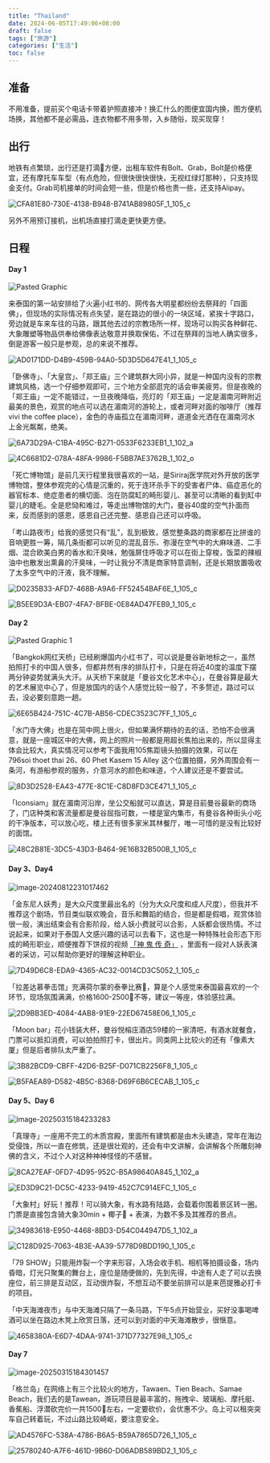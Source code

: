 ```yaml
---
title: "Thailand"
date: 2024-06-05T17:49:06+08:00
draft: false
tags: ["旅游"]
categories: ["生活"]
toc: false
---
```


## 准备
不用准备，提前买个电话卡带着护照直接冲！换汇什么的图便宜国内换，图方便机场换，其他都不是必需品，连衣物都不用多带，入乡随俗，现买现穿！

## 出行
地铁有点繁琐，出行还是打滴🚖方便，出租车软件有Bolt、Grab，Bolt是价格便宜，还有摩托车车型（有点危险，但很快很快很快，无视红绿灯那种），只支持现金支付。Grab司机接单的时间会短一些，但是价格也贵一些，还支持Alipay。

![CFA81E80-730E-4138-B948-B741AB89805F_1_105_c](https://imgoldjii.oss-cn-beijing.aliyuncs.com/picgo/202503162353227.jpeg)

另外不用预订接机，出机场直接打滴走更快更方便。

## 日程
#### Day 1
![Pasted Graphic](https://imgoldjii.oss-cn-beijing.aliyuncs.com/202406051731336.png)

来泰国的第一站安排给了火遍小红书的、网传各大明星都纷纷去祭拜的「四面佛」，但现场的实际情况有点失望，是在路边的很小的一块区域，紧挨十字路口，旁边就是车来车往的马路，跟其他去过的宗教场所一样，现场可以购买各种鲜花、大象雕塑等物品供奉给佛像表达敬意并换取保佑，不过在祭拜的当地人确实很多，倒是游客一般只是参观，总的来说不推荐。

![AD0171DD-D4B9-459B-94A0-5D3D5D647E41_1_105_c](https://imgoldjii.oss-cn-beijing.aliyuncs.com/picgo/202503162348772.jpeg)

「卧佛寺」、「大皇宫」、「郑王庙」三个建筑群大同小异，就是一种国内没有的宗教建筑风格，选一个仔细参观即可，三个地方全部逛完的话会审美疲劳。但是夜晚的「郑王庙」一定不能错过，一旦夜晚降临，亮灯的「郑王庙」一定是湄南河畔附近最美的景色，观赏的地点可以选在湄南河的游轮上，或者河畔对面的咖啡厅（推荐 vivi the coffee place），金色的寺庙孤立在湄南河畔，道道金光洒在在湄南河水上金光粼粼，绝美。

![6A73D29A-C1BA-495C-B271-0533F6233EB1_1_102_a](https://imgoldjii.oss-cn-beijing.aliyuncs.com/picgo/202503162352998.jpeg)

![4C6681D2-078A-48FA-9986-F5BB7AE3762B_1_102_o](https://imgoldjii.oss-cn-beijing.aliyuncs.com/picgo/202503162355715.jpeg)

「死亡博物馆」是前几天行程里我很喜欢的一站，是Siriraj医学院对外开放的医学博物馆，整体参观完的心情是沉重的，死于连环杀手下的受害者尸体、癌症恶化的器官标本、绝症患者的横切面、泡在防腐缸的畸形婴儿、甚至可以清晰的看到缸中婴儿的睫毛。全是悲恸和难过，等走出博物馆的大门，曼谷40度的空气扑面而来，反而感到的感恩，感恩自己还完整、感恩自己还可以呼吸。

「考山路夜市」给我的感觉只有“乱”，乱到极致，感觉整条路的商家都在比拼谁的音响更胜一筹，隔几条街都可以听见的混乱音乐、弥漫在空气中的大麻味道、二手烟、混合欧美白男的香水和汗臭味，勉强屏住呼吸才可以在街上穿梭，饭菜的辣椒油中也散发出熏鼻的汗臭味，一时让我分不清是商家特意调制，还是长期放置吸收了太多空气中的汗液，我不理解。

![D0235B33-AFD7-468B-A9A6-FF52454BAF6E_1_105_c](https://imgoldjii.oss-cn-beijing.aliyuncs.com/picgo/202503162355638.jpeg)

![B5EE9D3A-EB07-4FA7-BFBE-0E84AD47FEB9_1_105_c](https://imgoldjii.oss-cn-beijing.aliyuncs.com/picgo/202503162355773.jpeg)

#### Day 2
![Pasted Graphic 1](https://imgoldjii.oss-cn-beijing.aliyuncs.com/202406071632365.png)

「Bangkok网红天桥」已经刷爆国内小红书了，可以说是曼谷新地标之一，虽然拍照打卡的中国人很多，但都井然有序的排队打卡，只是在将近40度的温度下摆两分钟姿势就满头大汗。从天桥下来就是「曼谷文化艺术中心」，在曼谷算是最大的艺术展览中心了，但是放国内的话个人感觉比较一般了，不多赘述，路过可以去，没必要刻意跑一趟。

![6E65B424-751C-4C7B-AB56-CDEC3523C7FF_1_105_c](https://imgoldjii.oss-cn-beijing.aliyuncs.com/picgo/202503170007011.jpeg)

「水门寺大佛」也是在简中网上很火，但如果满怀期待的去的话，恐怕不会很满意，就是一座城区中的大佛，网上的照片一般都是用超长焦拍出来的，所以显得主体会比较大，真实情况可以参考下面我用105焦距镜头拍摄的效果，可以在 796soi thoet thai 26、60 Phet Kasem 15 Alley 这个位置拍摄，另外周围会有一条河，有游船参观的服务，介意河水的颜色和味道，个人建议还是不要尝试。

![8D3D2528-EA43-477E-8C1E-C8D8FD3CE471_1_105_c](https://imgoldjii.oss-cn-beijing.aliyuncs.com/picgo/202503162351053.jpeg)

「Iconsiam」就在湄南河沿岸，坐公交船就可以直达，算是目前曼谷最新的商场了，门店种类和客流量都是曼谷屈指可数，一楼是室内集市，有曼谷各种街头小吃的干净版本，可以放心吃，楼上还有很多家米其林餐厅，唯一可惜的是没有比较好的面馆。

![48C2B81E-3DC5-43D3-B464-9E16B32B500B_1_105_c](https://imgoldjii.oss-cn-beijing.aliyuncs.com/picgo/202503170007678.jpeg)

#### Day 3、Day4
![image-20240812231017462](https://imgoldjii.oss-cn-beijing.aliyuncs.com/picgo/202408122310523.png)

「金东尼人妖秀」是大众尺度里最出名的（分为大众尺度和成人尺度），但我并不推荐这个剧场，节目类似联欢晚会，音乐和舞蹈的结合，但是都是假唱，观赏体验很一般，演出结束会有合影阶段，给人妖小费就可以合影，人妖都会很热情。不过说起来，如果对于泰国人文感兴趣的话可以去看下，这也是一种特殊社会形态下形成的畸形职业，顺便推荐下饼叔的视频 [「神 鬼 传 奇」](https://www.bilibili.com/video/BV19E4m1R761/?share_source=copy_web&vd_source=077a852cf5a4cf09748549d95a01026b) ，里面有一段对人妖表演者的采访，可以帮助你更好的理解这种职业。

![7D49D6C8-EDA9-4365-AC32-0014CD3C5052_1_105_c](https://imgoldjii.oss-cn-beijing.aliyuncs.com/picgo/202503170002477.jpeg)

「拉差达慕拳击馆」充满荷尔蒙的泰拳比赛🥊，算是个人感觉来泰国最喜欢的一个环节，现场氛围满满，价格1600-2500🐷不等，建议一等座，体验感拉满。

![2D9BB3ED-4084-4AB8-91E9-22ED67458E06_1_105_c](https://imgoldjii.oss-cn-beijing.aliyuncs.com/picgo/202503162350580.jpeg)

「Moon bar」花小钱装大杯，曼谷悦榕庄酒店59楼的一家清吧，有酒水就餐食，门票可以抵扣消费，可以拍拍照打卡，很出片。同类网上比较火的还有「像素大厦」但是后者排队太严重了。

![3B82BCD9-CBFF-42D6-B25F-D071CB2256F8_1_105_c](https://imgoldjii.oss-cn-beijing.aliyuncs.com/picgo/202503170007413.jpeg)

![B5FAEA89-D582-4B5C-8368-D69F6B6CECAB_1_105_c](https://imgoldjii.oss-cn-beijing.aliyuncs.com/picgo/202503170008238.jpeg)

#### Day 5、Day 6
![image-20250315184233283](https://imgoldjii.oss-cn-beijing.aliyuncs.com/picgo/202503151842302.png)

「真理寺」一座用不完工的木质宫殿，里面所有建筑都是由木头建造，常年在海边受侵蚀，所以一直在修筑，还是很壮观的，还会有中文讲解，会讲解各个所雕刻神佛的含义，不过个人对这种神神怪怪的不感冒。

![8CA27EAF-0FD7-4D95-952C-B5A98640A845_1_102_a](https://imgoldjii.oss-cn-beijing.aliyuncs.com/picgo/202503162358493.jpeg)

![ED3D9C21-DC5C-4233-9419-452C7C914EFC_1_105_c](https://imgoldjii.oss-cn-beijing.aliyuncs.com/picgo/202503162358525.jpeg)

「大象村」好玩！推荐！可以骑大象，有水路有陆路，会载着你围着景区转一圈。门票是直接包含骑大象30min + 椰子🥥 + 表演，为数不多及其推荐的景点。

![34983618-E950-4468-8BD3-D54C044947D5_1_102_a](https://imgoldjii.oss-cn-beijing.aliyuncs.com/picgo/202503162359863.jpeg)

![C128D925-7063-4B3E-AA39-5778D9BDD190_1_105_c](https://imgoldjii.oss-cn-beijing.aliyuncs.com/picgo/202503170000937.jpeg)

「79 SHOW」只能用炸裂一个字来形容，入场会收手机、相机等拍摄设备，场内昏暗，灯光只聚集的舞台上，座位是随便做的，先到先得，中途有人走了可以去换座位，前三排是互动区，互动很炸裂，不想互动不要坐前排可以是来芭提雅必打卡的项目。

「中天海滩夜市」与中天海滩只隔了一条马路，下午5点开始营业，买好没事喝啤酒可以坐在路边木凳上欣赏日落，还可以到对面的中天海滩散步，很惬意。

![4658380A-E6D7-4DAA-9741-371D77327E98_1_105_c](https://imgoldjii.oss-cn-beijing.aliyuncs.com/picgo/202503170001178.jpeg)

#### Day 7

![image-20250315184301457](https://imgoldjii.oss-cn-beijing.aliyuncs.com/picgo/202503151843481.png)

「格兰岛」在网络上有三个比较火的地方，Tawaen、Tien Beach、Samae Beach，我们去的是Tawean，游玩项目是最丰富的，拖拽伞、玻璃船、摩托艇、香蕉船、浮潜砍完价一共1500🐷左右，一定要砍价，会优惠不少。岛上可以租突突车自己转着玩，不过山路比较崎岖，要注意安全。

![AD4576FC-538A-4786-B6A5-B59A7865D726_1_105_c](https://imgoldjii.oss-cn-beijing.aliyuncs.com/picgo/202503170001991.jpeg)

![25780240-A7F6-461D-9B60-D06ADB589BD2_1_105_c](https://imgoldjii.oss-cn-beijing.aliyuncs.com/picgo/202503170000996.jpeg)







